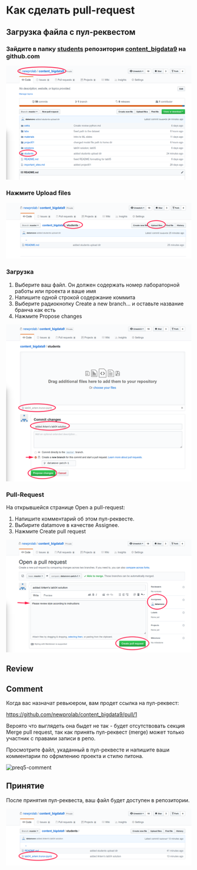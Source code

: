 # Как сделать pull-request

## Загрузка файла с пул-реквестом

### Зайдите в папку [students](.) репозитория [content_bigdata9](https://github.com/newprolab/content_bigdata9) на github.com

![preq1-start](images/preq1-start.png)

### Нажмите Upload files 

![preq2-upload1](images/preq2-upload1.png)

### Загрузка

1. Выберите ваш файл. Он должен содержать номер лабораторной работы или проекта и ваше имя 
2. Напишите одной строкой содержание коммита
3. Выберите радиокнопку Create a new branch... и оставьте название бранча как есть
4. Нажмите Propose changes

![preq3-propose](images/preq3-propose.png)

### Pull-Request

На открывшейся странице Open a pull-request:
1. Напишите комментарий об этом пул-реквесте. 
2. Выбирите  datamove в качестве Assignee.
3. Нажмите Create pull request

![preq4-create](images/preq4-create.png)

## Review

## Comment

Когда вас назначат ревьюером, вам продет ссылка на пул-реквест:

https://github.com/newprolab/content_bigdata9/pull/1

Вероято что выглядеть она быдет не так - будет отсутствовать секция Merge pull request, так как принять пул-реквест (merge) может только участник с правами записи в репо.

Просмотрите файл, укаданный в пул-реквесте и напишите ваши комментарии по офрмлению проекта и стилю питона.

![preq5-comment](images/preq5-comment)

## Принятие

После принятия пул-реквеста, ваш файл будет доступен в репозитории.

![preq6-done](images/preq6-done.png)

